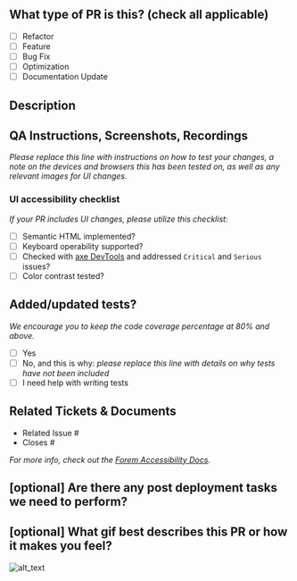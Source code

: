 ## What type of PR is this? (check all applicable)

-   [ ] Refactor
-   [ ] Feature
-   [ ] Bug Fix
-   [ ] Optimization
-   [ ] Documentation Update

## Description

## QA Instructions, Screenshots, Recordings

_Please replace this line with instructions on how to test your changes, a note
on the devices and browsers this has been tested on, as well as any relevant
images for UI changes._

### UI accessibility checklist

_If your PR includes UI changes, please utilize this checklist:_

-   [ ] Semantic HTML implemented?
-   [ ] Keyboard operability supported?
-   [ ] Checked with [axe DevTools](https://www.deque.com/axe/) and addressed `Critical` and `Serious` issues?
-   [ ] Color contrast tested?

## Added/updated tests?

_We encourage you to keep the code coverage percentage at 80% and above._

-   [ ] Yes
-   [ ] No, and this is why: _please replace this line with details on why tests
        have not been included_
-   [ ] I need help with writing tests

## Related Tickets & Documents

<!--
For pull requests that relate or close an issue, please include them
below.  We like to follow [Github's guidance on linking issues to pull requests](https://docs.github.com/en/issues/tracking-your-work-with-issues/linking-a-pull-request-to-an-issue).

For example having the text: "closes #1234" would connect the current pull
request to issue 1234.  And when we merge the pull request, Github will
automatically close the issue.
-->

-   Related Issue #
-   Closes #

_For more info, check out the
[Forem Accessibility Docs](https://developers.forem.com/frontend/accessibility)._

## [optional] Are there any post deployment tasks we need to perform?

## [optional] What gif best describes this PR or how it makes you feel?

![alt_text](gif_link)
